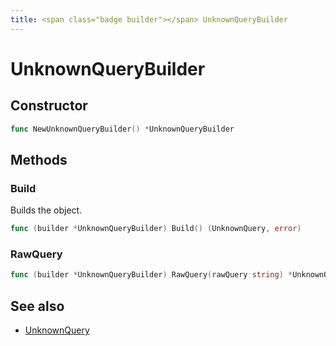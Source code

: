 ```yaml
---
title: <span class="badge builder"></span> UnknownQueryBuilder
---
```

# <span class="badge builder"></span> UnknownQueryBuilder

## Constructor

```go
func NewUnknownQueryBuilder() *UnknownQueryBuilder
```
## Methods

### <span class="badge object-method"></span> Build

Builds the object.

```go
func (builder *UnknownQueryBuilder) Build() (UnknownQuery, error)
```

### <span class="badge object-method"></span> RawQuery

```go
func (builder *UnknownQueryBuilder) RawQuery(rawQuery string) *UnknownQueryBuilder
```

## See also

 * <span class="badge object-type-struct"></span> [UnknownQuery](./object-UnknownQuery.md)

